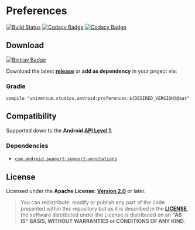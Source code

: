 Preferences
===============

[![Build Status](https://travis-ci.org/universum-studios/android_preferences.svg?branch=master)](https://travis-ci.org/universum-studios/android_preferences)
[![Codacy Badge](https://api.codacy.com/project/badge/Grade/91c3d1fb4ee541daa46fd2a62ba7d910)](https://www.codacy.com/app/universum-studios/android_preferences?utm_source=github.com&amp;utm_medium=referral&amp;utm_content=universum-studios/android_preferences&amp;utm_campaign=Badge_Grade)
[![Codacy Badge](https://api.codacy.com/project/badge/Coverage/91c3d1fb4ee541daa46fd2a62ba7d910)](https://www.codacy.com/app/universum-studios/android_preferences?utm_source=github.com&utm_medium=referral&utm_content=universum-studios/android_preferences&utm_campaign=Badge_Coverage)

## Download ##
[![Bintray Badge](https://api.bintray.com/packages/universum-studios/android/universum.studios.android%3Apreferences/images/download.svg)](https://bintray.com/universum-studios/android/universum.studios.android%3Apreferences/_latestVersion)

Download the latest **[release](https://github.com/universum-studios/android_preferences/releases "Latest Releases page")** or **add as dependency** in your project via:

### Gradle ###

    compile "universum.studios.android:preferences:${DESIRED_VERSION}@aar"

## Compatibility ##

Supported down to the **Android [API Level 1](http://developer.android.com/about/versions/android-1.1.html "See API highlights")**.

### Dependencies ###

- [`com.android.support:support-annotations`](https://developer.android.com/topic/libraries/support-library/packages.html#annotations)

## License ##

Licensed under the **Apache License**: **[Version 2.0](http://www.apache.org/licenses/LICENSE-2.0)** or later.

> You can redistribute, modify or publish any part of the code presented within this repository but as it is described in the [**LICENSE**](https://github.com/universum-studios/android_preferences/blob/master/LICENSE.md), the software distributed under the License is distributed on an **"AS IS" BASIS, WITHOUT WARRANTIES or CONDITIONS OF ANY KIND**.
